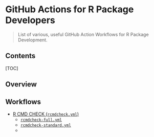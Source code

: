 # GitHub Actions for R Package Developers

>   List of various, useful GitHub Action Workflows for R Package Development.



## Contents

[TOC]

## Overview



## Workflows

-   [R CMD CHECK (`rcmdcheck.yml`)]()
    -   [`rcmdcheck-full.yml`]()
    -   [`rcmdcheck-standard.yml`]()
    -   
